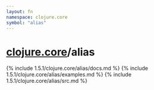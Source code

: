 ```yaml
---
layout: fn
namespace: clojure.core
symbol: "alias"
---
```


# [clojure.core](../)/alias

{% include 1.5.1/clojure.core/alias/docs.md %}
{% include 1.5.1/clojure.core/alias/examples.md %}
{% include 1.5.1/clojure.core/alias/src.md %}

